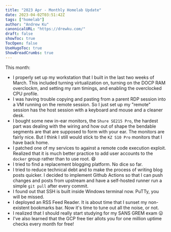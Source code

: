 ```yaml
---
title: "2023 Apr - Monthly Homelab Update"
date: 2023-04-02T03:51:42Z
tags: ["homelab"]
author: "Andrew Ku"
canonicalURL: "https://drewku.com/"
draft: false
showToc: true
TocOpen: false
UseHugoToc: true
ShowBreadCrumbs: true
---
```


This month:
- I properly set up my workstation that I built in the last two weeks of March. This included turning virtualization on, turning on the DOCP RAM overclockm, and setting my ram timings, and enabling the overclocked CPU profile. 
- I was having trouble copying and pasting from a parent RDP session into a VM running on the remote session. So I just set up my "remote" session has the host session with a keyboard and mouse and a cleaner desk. 
- I bought some new in-ear monitors, the `Shure SE215 Pro`, the hardest part was dealing with the wiring and how out of shape the bendable segments are that are supposed to form with your ear. The monitors are fairly nice. But I think I still would stick to the `KZ S10 Pro` monitors that I have back home.  
- I patched one of my services to against a remote code execution exploit. Realized that it is much better practice to add user accounts to the `docker` group rather than to use root.  :smile:
- I tried to find a replacement blogging platform. No dice so far. 
- I tried to reduce technical debt and to make the process of writing blog posts quicker. I decided to implement Github Actions so that I can push changes and posts from upstream and have a self-hosted runner run a simple `git pull` after every commit. 
- I found out that SSH is built inside Windows terminal now. PuTTy, you will be missed. 
- I deployed an RSS Feed Reader. It is about time that I sunset my non-existent bookmarks bar. Now it's time to tune out all the noise, or not. 
- I realized that I should really start studying for my SANS GREM exam 😛
- I've also learned that the GCP free tier allots you for one million uptime checks every month for free!
